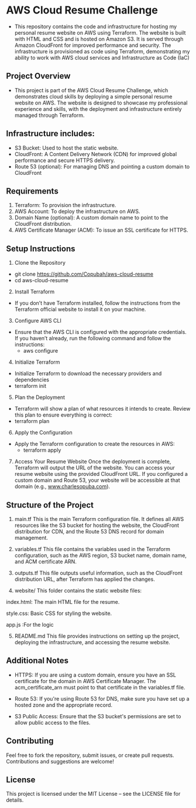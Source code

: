 # AWS Cloud Resume Challenge
- This repository contains the code and infrastructure for hosting my personal resume website on AWS using Terraform. The website is built with HTML and CSS and is hosted on Amazon S3. It is served through Amazon CloudFront for improved performance and security. The infrastructure is provisioned as code using Terraform, demonstrating my ability to work with AWS cloud services and Infrastructure as Code (IaC)

## Project Overview
- This project is part of the AWS Cloud Resume Challenge, which demonstrates cloud skills by deploying a simple personal resume website on AWS. The website is designed to showcase my professional experience and skills, with the deployment and infrastructure entirely managed through Terraform.

 ## Infrastructure includes:
- S3 Bucket: Used to host the static website.
- CloudFront: A Content Delivery Network (CDN) for improved global performance and secure HTTPS delivery.
- Route 53 (optional): For managing DNS and pointing a custom domain to CloudFront


## Requirements
1. Terraform: To provision the infrastructure.
2. AWS Account: To deploy the infrastructure on AWS.
3. Domain Name (optional): A custom domain name to point to the CloudFront distribution.
4. AWS Certificate Manager (ACM): To issue an SSL certificate for HTTPS.

## Setup Instructions
1. Clone the Repository
 - git clone https://github.com/Copubah/aws-cloud-resume
 - cd aws-cloud-resume

2. Install Terraform
- If you don’t have Terraform installed, follow the instructions from the Terraform official website to install it on your machine.

3. Configure AWS CLI
- Ensure that the AWS CLI is configured with the appropriate credentials. If you haven’t already, run the following command and follow the instructions:
  - aws configure

4. Initialize Terraform
- Initialize Terraform to download the necessary providers and dependencies
 - terraform init

5. Plan the Deployment
- Terraform will show a plan of what resources it intends to create. Review this plan to ensure everything is correct:
 - terraform plan


6. Apply the Configuration
- Apply the Terraform configuration to create the resources in AWS:
  - terraform apply

7. Access Your Resume Website
Once the deployment is complete, Terraform will output the URL of the website. You can access your resume website using the provided CloudFront URL.
If you configured a custom domain and Route 53, your website will be accessible at that domain (e.g., www.charlesopuba.com).

## Structure of the Project
1. main.tf
This is the main Terraform configuration file. It defines all AWS resources like the S3 bucket for hosting the website, the CloudFront distribution for CDN, and the Route 53 DNS record for domain management.

2. variables.tf
This file contains the variables used in the Terraform configuration, such as the AWS region, S3 bucket name, domain name, and ACM certificate ARN.

3. outputs.tf
This file outputs useful information, such as the CloudFront distribution URL, after Terraform has applied the changes.

4. website/
This folder contains the static website files:

index.html: The main HTML file for the resume.

style.css: Basic CSS for styling the website.

app.js :For the logic

5. README.md
This file provides instructions on setting up the project, deploying the infrastructure, and accessing the resume website.

## Additional Notes
- HTTPS: If you are using a custom domain, ensure you have an SSL certificate for the domain in AWS Certificate Manager. The acm_certificate_arn must point to that certificate in the variables.tf file.

- Route 53: If you're using Route 53 for DNS, make sure you have set up a hosted zone and the appropriate record.

- S3 Public Access: Ensure that the S3 bucket's permissions are set to allow public access to the files.

## Contributing
Feel free to fork the repository, submit issues, or create pull requests. Contributions and suggestions are welcome!

## License
This project is licensed under the MIT License – see the LICENSE file for details.


